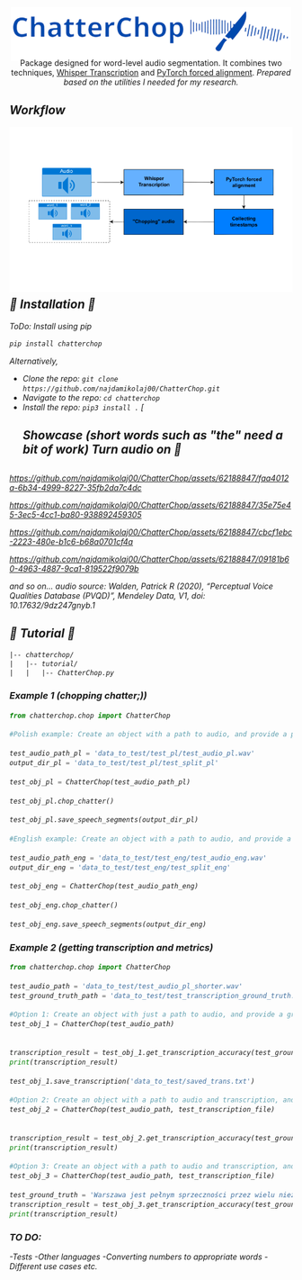 <div align="center">
    <img src="Logo/ChatChop_logo.png" alt="ChatterChop Logo" style="width: 500px; height: auto; vertical-align: middle; display: inline-block; margin-bottom: -20px;" />
    <p>Package designed for word-level audio segmentation. It combines two techniques, <a href="https://github.com/openai/whisper">Whisper Transcription</a> and
<a href="https://pytorch.org/audio/stable/tutorials/forced_alignment_tutorial.html">PyTorch forced alignment</a>.  <i>Prepared based on the utilities I needed for my research. <i></p>
</div>
<h2>Workflow</h2> 
<div align="center">
    <img src="Logo/chatterchop_workflow.png" alt="ChatterChop Workflow" style="width: 800px; height: auto; vertical-align: middle; display: inline-block; margin-bottom: -20px;" />
</div>

<h2>🎤 Installation 🎤</h2> 

ToDo: Install using pip
```bash
pip install chatterchop
```
Alternatively,
* Clone the repo: `git clone https://github.com/najdamikolaj00/ChatterChop.git`
* Navigate to the repo: `cd chatterchop`
* Install the repo: `pip3 install .`
[<h2> Showcase (short words such as "the" need a bit of work) Turn audio on 📢<h2>

https://github.com/najdamikolaj00/ChatterChop/assets/62188847/faa4012a-6b34-4999-8227-35fb2da7c4dc

https://github.com/najdamikolaj00/ChatterChop/assets/62188847/35e75e45-3ec5-4cc1-ba80-938892459305

https://github.com/najdamikolaj00/ChatterChop/assets/62188847/cbcf1ebc-2223-480e-b1c6-b68a0701cf4a

https://github.com/najdamikolaj00/ChatterChop/assets/62188847/09181b60-4963-4887-9ca1-819522f9079b

and so on...
audio source:
Walden, Patrick R (2020), “Perceptual Voice Qualities Database (PVQD)”, Mendeley Data, V1, doi: 10.17632/9dz247gnyb.1
<h2>🐊 Tutorial 🐊</h2> 

```
|-- chatterchop/
|   |-- tutorial/
|   |   |-- ChatterChop.py
```
<h3>Example 1 (chopping chatter;))</h3> 

```python
from chatterchop.chop import ChatterChop

#Polish example: Create an object with a path to audio, and provide a path to the output directory to save segmented samples.

test_audio_path_pl = 'data_to_test/test_pl/test_audio_pl.wav'
output_dir_pl = 'data_to_test/test_pl/test_split_pl'

test_obj_pl = ChatterChop(test_audio_path_pl)

test_obj_pl.chop_chatter()

test_obj_pl.save_speech_segments(output_dir_pl)

#English example: Create an object with a path to audio, and provide a path to the output directory to save segmented samples.

test_audio_path_eng = 'data_to_test/test_eng/test_audio_eng.wav'
output_dir_eng = 'data_to_test/test_eng/test_split_eng'

test_obj_eng = ChatterChop(test_audio_path_eng)

test_obj_eng.chop_chatter()

test_obj_eng.save_speech_segments(output_dir_eng)

```
<h3>Example 2 (getting transcription and metrics)</h3> 

```python
from chatterchop.chop import ChatterChop

test_audio_path = 'data_to_test/test_audio_pl_shorter.wav'
test_ground_truth_path = 'data_to_test/test_transcription_ground_truth.txt'

#Option 1: Create an object with just a path to audio, and provide a ground truth transcript as a path to a file, get transcription accuracy and save transcription to a text file.
test_obj_1 = ChatterChop(test_audio_path)


transcription_result = test_obj_1.get_transcription_accuracy(test_ground_truth_path)
print(transcription_result)

test_obj_1.save_transcription('data_to_test/saved_trans.txt')

#Option 2: Create an object with a path to audio and transcription, and provide a ground truth transcript as a path to a file to get transcription accuracy.
test_obj_2 = ChatterChop(test_audio_path, test_transcription_file)


transcription_result = test_obj_2.get_transcription_accuracy(test_ground_truth_path)
print(transcription_result)

#Option 3: Create an object with a path to audio and transcription, and provide a ground truth transcript as a string to get transcription accuracy.
test_obj_3 = ChatterChop(test_audio_path, test_transcription_file)

test_ground_truth = 'Warszawa jest pełnym sprzeczności przez wielu niezniszczalnym.'
transcription_result = test_obj_3.get_transcription_accuracy(test_ground_truth)
print(transcription_result)

```
<h3>TO DO:</h3>
-Tests
-Other languages
-Converting numbers to appropriate words
-Different use cases etc.
